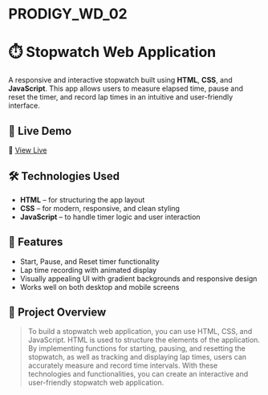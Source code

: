 # PRODIGY_WD_02
# ⏱️ Stopwatch Web Application

A responsive and interactive stopwatch built using **HTML**, **CSS**, and **JavaScript**. This app allows users to measure elapsed time, pause and reset the timer, and record lap times in an intuitive and user-friendly interface.

## 🚀 Live Demo

🔗 [View Live](https://sunshinegirl54321.github.io/PRODIGY_WD_03/)

## 🛠️ Technologies Used

- **HTML** – for structuring the app layout
- **CSS** – for modern, responsive, and clean styling
- **JavaScript** – to handle timer logic and user interaction

## 🎯 Features

- Start, Pause, and Reset timer functionality  
- Lap time recording with animated display  
- Visually appealing UI with gradient backgrounds and responsive design  
- Works well on both desktop and mobile screens

## 📄 Project Overview

> To build a stopwatch web application, you can use HTML, CSS, and JavaScript. HTML is used to structure the elements of the application. By implementing functions for starting, pausing, and resetting the stopwatch, as well as tracking and displaying lap times, users can accurately measure and record time intervals. With these technologies and functionalities, you can create an interactive and user-friendly stopwatch web application.

